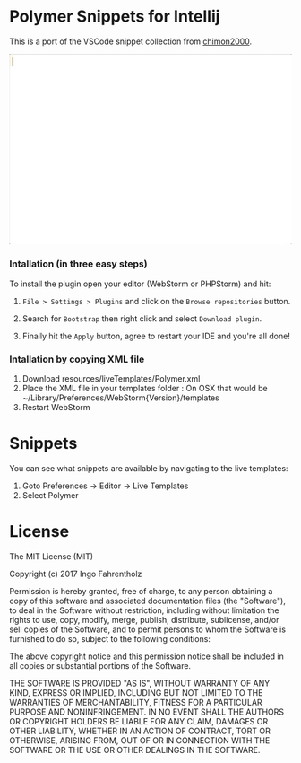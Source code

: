 # Polymer Snippets for Intellij

This is a port of the VSCode snippet collection from [chimon2000](https://github.com/chimon2000/vscode-polymer-snippets).

![Usage in Webstorm](animation.gif)


### Intallation (in three easy steps)

To install the plugin open your editor (WebStorm or PHPStorm) and hit:

1) `File > Settings > Plugins` and click on the `Browse repositories` button.

2) Search for `Bootstrap` then right click and select `Download plugin`.

3) Finally hit the `Apply` button, agree to restart your IDE and you're all done!


### Intallation by copying XML file

1. Download resources/liveTemplates/Polymer.xml
2. Place the XML file in your templates folder : On OSX that would be ~/Library/Preferences/WebStorm{Version}/templates
3. Restart WebStorm


# Snippets

You can see what snippets are available by navigating to the live templates:
1. Goto Preferences -> Editor -> Live Templates
2. Select Polymer



# License
The MIT License (MIT)

Copyright (c) 2017 Ingo Fahrentholz

Permission is hereby granted, free of charge, to any person obtaining a copy
of this software and associated documentation files (the "Software"), to deal
in the Software without restriction, including without limitation the rights
to use, copy, modify, merge, publish, distribute, sublicense, and/or sell
copies of the Software, and to permit persons to whom the Software is
furnished to do so, subject to the following conditions:

The above copyright notice and this permission notice shall be included in all
copies or substantial portions of the Software.

THE SOFTWARE IS PROVIDED "AS IS", WITHOUT WARRANTY OF ANY KIND, EXPRESS OR
IMPLIED, INCLUDING BUT NOT LIMITED TO THE WARRANTIES OF MERCHANTABILITY,
FITNESS FOR A PARTICULAR PURPOSE AND NONINFRINGEMENT. IN NO EVENT SHALL THE
AUTHORS OR COPYRIGHT HOLDERS BE LIABLE FOR ANY CLAIM, DAMAGES OR OTHER
LIABILITY, WHETHER IN AN ACTION OF CONTRACT, TORT OR OTHERWISE, ARISING FROM,
OUT OF OR IN CONNECTION WITH THE SOFTWARE OR THE USE OR OTHER DEALINGS IN THE
SOFTWARE.